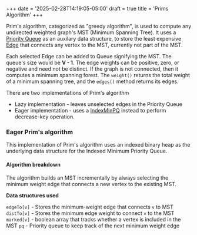 +++
date = '2025-02-28T14:19:05-05:00'
draft = true
title = 'Prims Algorithm'
+++

Prim's algorithm, categorized as "greedy algorithm", is used to compute any undirected weighted graph's MST (Minimum Spanning Tree). It uses a [Priority Queue](https://algs4.cs.princeton.edu/24pq/) as an auxilary data structure, to store the least expensive [Edge](https://algs4.cs.princeton.edu/code/javadoc/edu/princeton/cs/algs4/Edge.html) that connects any vertex to the MST, currently not part of the MST.

Each selected Edge can be added to Queue signifying the MST. The queue's size would be **V - 1**. The edge weights can be positive, zero, or negative and need not be distinct. If the graph is not connected, then it computes a minimum spanning forest. The `weight()` returns the total weight of a minimum spanning tree, and the `edges()` method returns its edges.

There are two implementations of Prim's algorithm
- Lazy implementation - leaves unselected edges in the Priority Queue
- Eager implementation - uses a [IndexMinPQ](https://algs4.cs.princeton.edu/43mst/IndexMinPQ.java.html) instead to perform decrease-key operation.

### Eager Prim's algorithm

This implementation of Prim's algorithm uses an indexed binary heap as the underlying data structure for the Indexed Minimum Priority Queue.

#### Algorithm breakdown

The algorithm builds an MST incrementally by always selecting the minimum weight edge that connects a new vertex to the existing MST.

**Data structures used**

`edgeTo[v]` - Stores the minimum-weight edge that connects `v` to MST
`distTo[v]` - Stores the minimum edge weight to connect `v` to the MST
`marked[v]` - boolean array that tracks whether a vertex is included in the MST
`pq` - Priority queue to keep track of the next minimum weight edge